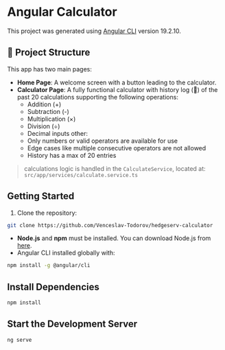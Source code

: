 # Angular Calculator

This project was generated using [Angular CLI](https://github.com/angular/angular-cli) version 19.2.10.

## 📁 Project Structure

This app has two main pages:

- **Home Page**: A welcome screen with a button leading to the calculator.
- **Calculator Page**: A fully functional calculator with history log (📜) of the past 20 calculations supporting the following operations:
  - Addition (+)
  - Subtraction (-)
  - Multiplication (×)
  - Division (÷)
  - Decimal inputs
    other:
  - Only numbers or valid operators are available for use
  - Edge cases like multiple consecutive operators are not allowed
  - History has a max of 20 entries

> calculations logic is handled in the `CalculateService`, located at:  
> `src/app/services/calculate.service.ts`

## Getting Started

1. Clone the repository:

```bash
git clone https://github.com/Venceslav-Todorov/hedgeserv-calculator
```

- **Node.js** and **npm** must be installed. You can download Node.js from [here](https://nodejs.org/).
- Angular CLI installed globally with:

```bash
npm install -g @angular/cli
```

## Install Dependencies

```bash
npm install
```

## Start the Development Server

```bash
ng serve
```
